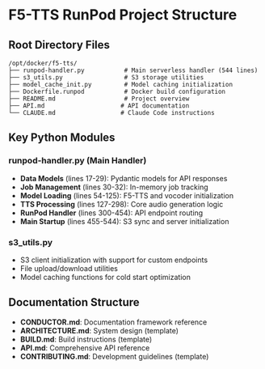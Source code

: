 # F5-TTS RunPod Project Structure

## Root Directory Files
```
/opt/docker/f5-tts/
├── runpod-handler.py           # Main serverless handler (544 lines)
├── s3_utils.py                 # S3 storage utilities
├── model_cache_init.py         # Model caching initialization
├── Dockerfile.runpod           # Docker build configuration
├── README.md                   # Project overview
├── API.md                     # API documentation
└── CLAUDE.md                  # Claude Code instructions
```

## Key Python Modules

### runpod-handler.py (Main Handler)
- **Data Models** (lines 17-29): Pydantic models for API responses
- **Job Management** (lines 30-32): In-memory job tracking
- **Model Loading** (lines 54-125): F5-TTS and vocoder initialization
- **TTS Processing** (lines 127-298): Core audio generation logic
- **RunPod Handler** (lines 300-454): API endpoint routing
- **Main Startup** (lines 455-544): S3 sync and server initialization

### s3_utils.py
- S3 client initialization with support for custom endpoints
- File upload/download utilities
- Model caching functions for cold start optimization

## Documentation Structure
- **CONDUCTOR.md**: Documentation framework reference
- **ARCHITECTURE.md**: System design (template)
- **BUILD.md**: Build instructions (template)
- **API.md**: Comprehensive API reference
- **CONTRIBUTING.md**: Development guidelines (template)